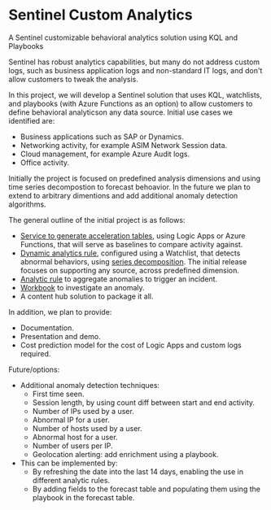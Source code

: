 # Sentinel Custom Analytics

A Sentinel customizable behavioral analytics solution using KQL and Playbooks

Sentinel has robust analytics capabilities, but many do not address custom logs, such as business application logs and non-standard IT logs, and don't allow customers to tweak the analysis. 

In this project, we will develop a Sentinel solution that uses KQL, watchlists, and playbooks (with Azure Functions as an option) to allow customers to define behavioral analyticson any data source. Initial use cases we identified are:
-	Business applications such as SAP or Dynamics.
- Networking activity, for example ASIM Network Session data.
-	Cloud management, for example Azure Audit logs.
-	Office activity.

Initially the project is focused on predefined analysis dimensions and using time series decompostion to forecast behoavior. In the future we plan to extend to arbitrary dimentions and add additional anomaly detection algorithms.

The general outline of the initial project is as follows:

- [Service to generate acceleration tables](docs/design/acceleration.md), using Logic Apps or Azure Functions, that will serve as baselines to compare activity against.
- [Dynamic analytics rule](docs/design/detection-and-invstigation.md#anomaly-detection-analytic-rule), configured using a Watchlist, that detects abnormal behaviors, using [series decomposition](https://learn.microsoft.com/azure/data-explorer/kusto/query/series-decomposefunction). The initial release focuses on supporting any source, across predefined dimension. 
- [Analytic rule](docs/design/detection-and-invstigation.md#incident-generation-analytic-rule) to aggregate anomalies to trigger an incident.
- [Workbook](docs/design/detection-and-invstigation.md#anomaly-investigation-workbook) to investigate an anomaly.
- A content hub solution to package it all.

In addition, we plan to provide:
-	Documentation.
-	Presentation and demo.
-	Cost prediction model for the cost of Logic Apps and custom logs required.


Future/options:
- Additional anomaly detection techniques:
  - First time seen.
  - Session length, by using count diff between start and end activity.
  - Number of IPs used by a user.
  - Abnormal IP for a user.
  - Number of hosts used by a user.
  - Abnormal host for a user.
  - Number of users per IP.
  - Geolocation alerting: add enrichment using a playbook.
- This can be implemented by:
  - By refreshing the date into the last 14 days, enabling the use in different analytic rules. 
  - By adding fields to the forecast table and populating them using the playbook in the forecast table.
